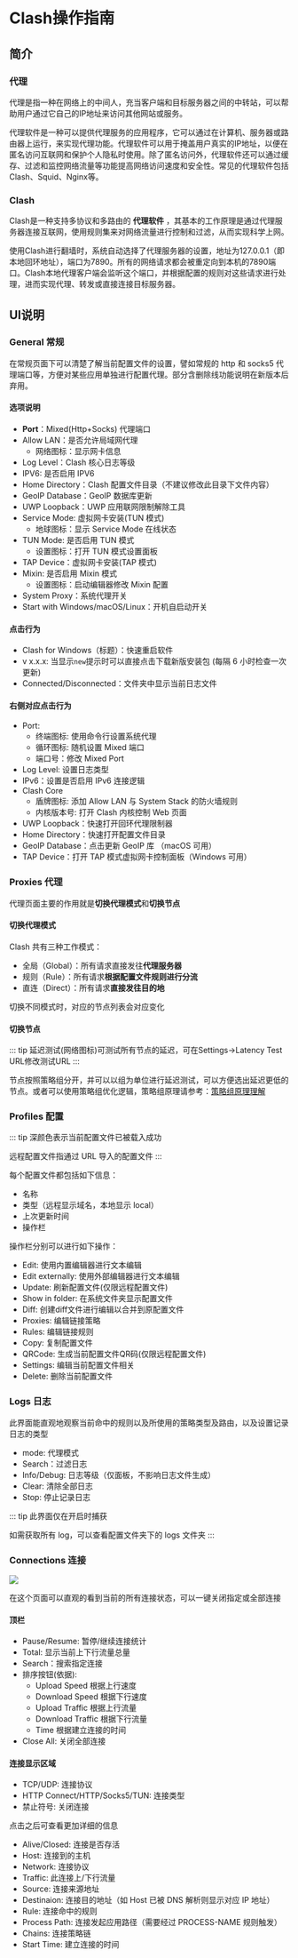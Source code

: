 # Clash操作指南
## 简介
### 代理
代理是指一种在网络上的中间人，充当客户端和目标服务器之间的中转站，可以帮助用户通过它自己的IP地址来访问其他网站或服务。

代理软件是一种可以提供代理服务的应用程序，它可以通过在计算机、服务器或路由器上运行，来实现代理功能。代理软件可以用于掩盖用户真实的IP地址，以便在匿名访问互联网和保护个人隐私时使用。除了匿名访问外，代理软件还可以通过缓存、过滤和监控网络流量等功能提高网络访问速度和安全性。常见的代理软件包括Clash、Squid、Nginx等。

### Clash
Clash是一种支持多协议和多路由的 **代理软件** ，其基本的工作原理是通过代理服务器连接互联网，使用规则集来对网络流量进行控制和过滤，从而实现科学上网。

使用Clash进行翻墙时，系统自动选择了代理服务器的设置，地址为127.0.0.1（即本地回环地址），端口为7890。所有的网络请求都会被重定向到本机的7890端口。Clash本地代理客户端会监听这个端口，并根据配置的规则对这些请求进行处理，进而实现代理、转发或直接连接目标服务器。

## UI说明
### General 常规
在常规页面下可以清楚了解当前配置文件的设置，譬如常规的 http 和 socks5 代理端口等，方便对某些应用单独进行配置代理。部分含删除线功能说明在新版本后弃用。

#### 选项说明

- **Port**：Mixed(Http+Socks) 代理端口
- Allow LAN：是否允许局域网代理
  - 网络图标：显示网卡信息
- Log Level：Clash 核心日志等级
- IPV6: 是否启用 IPV6
- Home Directory：Clash 配置文件目录（不建议修改此目录下文件内容）
- GeoIP Database：GeoIP 数据库更新
- UWP Loopback：UWP 应用联网限制解除工具
- Service Mode: 虚拟网卡安装(TUN 模式)
  - 地球图标：显示 Service Mode 在线状态
- TUN Mode: 是否启用 TUN 模式
  - 设置图标：打开 TUN 模式设置面板
- TAP Device：虚拟网卡安装(TAP 模式)
- Mixin: 是否启用 Mixin 模式
  - 设置图标：启动编辑器修改 Mixin 配置
- System Proxy：系统代理开关
- Start with Windows/macOS/Linux：开机自启动开关

#### 点击行为

- Clash for Windows（标题）：快速重启软件
- v x.x.x: 当显示`new`提示时可以直接点击下载新版安装包 (每隔 6 小时检查一次更新)
- Connected/Disconnected：文件夹中显示当前日志文件

#### 右侧对应点击行为

- Port:
  - 终端图标: 使用命令行设置系统代理
  - 循环图标: 随机设置 Mixed 端口
  - 端口号：修改 Mixed Port
- Log Level: 设置日志类型
- IPv6：设置是否启用 IPv6 连接逻辑
- Clash Core
  - 盾牌图标: 添加 Allow LAN 与 System Stack 的防火墙规则
  - 内核版本号: 打开 Clash 内核控制 Web 页面
- UWP Loopback：快速打开回环代理限制器
- Home Directory：快速打开配置文件目录
- GeoIP Database：点击更新 GeoIP 库 （macOS 可用）
- TAP Device：打开 TAP 模式虚拟网卡控制面板（Windows 可用）

### Proxies 代理

代理页面主要的作用就是**切换代理模式**和**切换节点**

#### 切换代理模式

Clash 共有三种工作模式：

- 全局（Global）：所有请求直接发往**代理服务器**
- 规则（Rule）：所有请求**根据配置文件规则进行分流**
- 直连（Direct）：所有请求**直接发往目的地**

切换不同模式时，对应的节点列表会对应变化

#### 切换节点

::: tip
延迟测试(网络图标)可测试所有节点的延迟，可在Settings→Latency Test URL修改测试URL
:::

节点按照策略组分开，并可以以组为单位进行延迟测试，可以方便选出延迟更低的节点。或者可以使用策略组优化逻辑，策略组原理请参考：[策略组原理理解](https://github.com/Fndroid/jsbox_script/wiki/%E5%85%B3%E4%BA%8E%E7%AD%96%E7%95%A5%E7%BB%84%E7%9A%84%E7%90%86%E8%A7%A3)

### Profiles 配置

::: tip
深颜色表示当前配置文件已被载入成功

远程配置文件指通过 URL 导入的配置文件
:::

每个配置文件都包括如下信息：

- 名称
- 类型（远程显示域名，本地显示 local）
- 上次更新时间
- 操作栏

操作栏分别可以进行如下操作：

- Edit: 使用内置编辑器进行文本编辑
- Edit externally: 使用外部编辑器进行文本编辑
- Update: 刷新配置文件(仅限远程配置文件)
- Show in folder: 在系统文件夹显示配置文件
- Diff: 创建diff文件进行编辑以合并到原配置文件
- Proxies: 编辑链接策略
- Rules: 编辑链接规则
- Copy: 复制配置文件
- QRCode: 生成当前配置文件QR码(仅限远程配置文件)
- Settings: 编辑当前配置文件相关
- Delete: 删除当前配置文件

### Logs 日志

此界面能直观地观察当前命中的规则以及所使用的策略类型及路由，以及设置记录日志的类型

- mode: 代理模式
- Search：过滤日志
- Info/Debug: 日志等级（仅面板，不影响日志文件生成）
- Clear: 清除全部日志
- Stop: 停止记录日志

::: tip
此界面仅在开启时捕获

如需获取所有 log，可以查看配置文件夹下的 logs 文件夹
:::

### Connections 连接

![](~@imgs/ui-connections.png)

在这个页面可以直观的看到当前的所有连接状态，可以一键关闭指定或全部连接

#### 顶栏

- Pause/Resume: 暂停/继续连接统计
- Total: 显示当前上下行流量总量
- Search：搜索指定连接
- 排序按钮(依据):
  - Upload Speed 根据上行速度
  - Download Speed 根据下行速度
  - Upload Traffic 根据上行流量
  - Download Traffic 根据下行流量
  - Time 根据建立连接的时间
- Close All: 关闭全部连接

#### 连接显示区域

- TCP/UDP: 连接协议
- HTTP Connect/HTTP/Socks5/TUN: 连接类型
- 禁止符号: 关闭连接

点击之后可查看更加详细的信息

- Alive/Closed: 连接是否存活
- Host: 连接到的主机
- Network: 连接协议
- Traffic: 此连接上/下行流量
- Source: 连接来源地址
- Destinaion: 连接目的地址（如 Host 已被 DNS 解析则显示对应 IP 地址）
- Rule: 连接命中的规则
- Process Path: 连接发起应用路径（需要经过 PROCESS-NAME 规则触发）
- Chains: 连接策略链
- Start Time: 建立连接的时间
